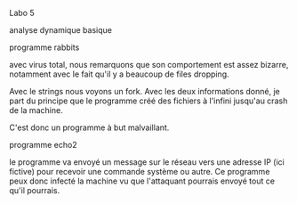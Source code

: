 Labo 5 

analyse dynamique basique

programme rabbits

avec virus total, nous remarquons que son comportement est assez bizarre, notamment avec le fait qu'il y a
beaucoup de files dropping. 

Avec le strings nous voyons un fork. Avec les deux informations donné, je part du principe que le programme
créé des fichiers à l'infini jusqu'au crash de la machine. 

C'est donc un programme à but malvaillant.

programme echo2

le programme va envoyé un message sur le réseau vers une adresse IP (ici fictive) pour recevoir une
commande système ou autre. Ce programme peux donc infecté la machine vu que l'attaquant pourrais envoyé
tout ce qu'il pourrais.
